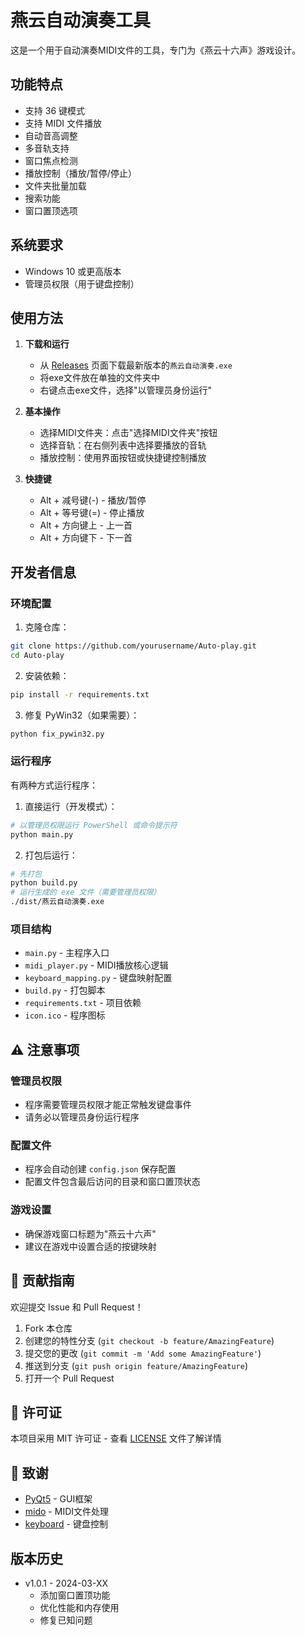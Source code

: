 # 燕云自动演奏工具

这是一个用于自动演奏MIDI文件的工具，专门为《燕云十六声》游戏设计。

## 功能特点

- 支持 36 键模式
- 支持 MIDI 文件播放
- 自动音高调整
- 多音轨支持
- 窗口焦点检测
- 播放控制（播放/暂停/停止）
- 文件夹批量加载
- 搜索功能
- 窗口置顶选项

## 系统要求

- Windows 10 或更高版本
- 管理员权限（用于键盘控制）

## 使用方法

1. **下载和运行**
   - 从 [Releases](../../releases) 页面下载最新版本的`燕云自动演奏.exe`
   - 将exe文件放在单独的文件夹中
   - 右键点击exe文件，选择"以管理员身份运行"

2. **基本操作**
   - 选择MIDI文件夹：点击"选择MIDI文件夹"按钮
   - 选择音轨：在右侧列表中选择要播放的音轨
   - 播放控制：使用界面按钮或快捷键控制播放

3. **快捷键**
   - Alt + 减号键(-) - 播放/暂停
   - Alt + 等号键(=) - 停止播放
   - Alt + 方向键上 - 上一首
   - Alt + 方向键下 - 下一首

## 开发者信息

### 环境配置

1. 克隆仓库：
```bash
git clone https://github.com/yourusername/Auto-play.git
cd Auto-play
```

2. 安装依赖：
```bash
pip install -r requirements.txt
```

3. 修复 PyWin32（如果需要）：
```bash
python fix_pywin32.py
```

### 运行程序

有两种方式运行程序：

1. 直接运行（开发模式）：
```bash
# 以管理员权限运行 PowerShell 或命令提示符
python main.py
```

2. 打包后运行：
```bash
# 先打包
python build.py
# 运行生成的 exe 文件（需要管理员权限）
./dist/燕云自动演奏.exe
```

### 项目结构

- `main.py` - 主程序入口
- `midi_player.py` - MIDI播放核心逻辑
- `keyboard_mapping.py` - 键盘映射配置
- `build.py` - 打包脚本
- `requirements.txt` - 项目依赖
- `icon.ico` - 程序图标

## ⚠️ 注意事项

### 管理员权限
- 程序需要管理员权限才能正常触发键盘事件
- 请务必以管理员身份运行程序

### 配置文件
- 程序会自动创建 `config.json` 保存配置
- 配置文件包含最后访问的目录和窗口置顶状态

### 游戏设置
- 确保游戏窗口标题为"燕云十六声"
- 建议在游戏中设置合适的按键映射

## 🤝 贡献指南

欢迎提交 Issue 和 Pull Request！

1. Fork 本仓库
2. 创建您的特性分支 (`git checkout -b feature/AmazingFeature`)
3. 提交您的更改 (`git commit -m 'Add some AmazingFeature'`)
4. 推送到分支 (`git push origin feature/AmazingFeature`)
5. 打开一个 Pull Request

## 📝 许可证

本项目采用 MIT 许可证 - 查看 [LICENSE](LICENSE) 文件了解详情

## 🙏 致谢

- [PyQt5](https://www.riverbankcomputing.com/software/pyqt/) - GUI框架
- [mido](https://mido.readthedocs.io/) - MIDI文件处理
- [keyboard](https://github.com/boppreh/keyboard) - 键盘控制 

## 版本历史
- v1.0.1 - 2024-03-XX
  - 添加窗口置顶功能
  - 优化性能和内存使用
  - 修复已知问题 